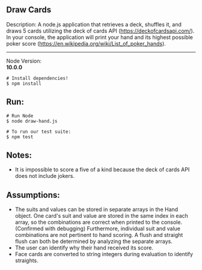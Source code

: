 Draw Cards
---
Description: A node.js application that retrieves a deck, shuffles it, and draws
5 cards utilizing the deck of cards API (https://deckofcardsapi.com/). In your
console, the application will print your hand and its highest possible poker
score (https://en.wikipedia.org/wiki/List_of_poker_hands).
________________
Node Version:     
**10.0.0**  
```
# Install dependencies!
$ npm install
```
Run:
---
```
# Run Node
$ node draw-hand.js
```
```
# To run our test suite:
$ npm test
```
Notes:
---
- It is impossible to score a five of a kind because the deck of cards API
does not include jokers.

Assumptions:
---
- The suits and values can be stored in separate arrays in the Hand object.
One card's suit and value are stored in the same index in each array, so the
combinations are correct when printed to the console. (Confirmed with debugging)
Furthermore, individual suit and value combinations are not pertinent to
hand scoring. A flush and straight flush can both be determined by analyzing
the separate arrays.
- The user can identify why their hand received its score.
- Face cards are converted to string integers during evaluation to identify
straights.
